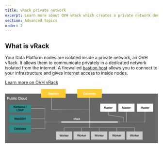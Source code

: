 ```yaml
---
title: vRack private network
excerpt: Learn more about OVH vRack which creates a private network dedicated to your Analytics Data Platform
section: Advanced topics
order: 2
---
```


## What is vRack
Your Data Platform nodes are isolated inside a private network, an OVH vRack. It allows
them to communicate privately in a dedicated network isolated from the internet.
A firewalled [bastion host](../connect-using-ssh/guide.en-gb.md) allows you to
connect to your infrastructure and gives internet access to inside nodes.

[Learn more on OVH vRack](https://docs.ovh.com/fr/public-cloud/utiliser-le-vrack-et-les-reseaux-prives-avec-les-instances-public-cloud/)

![Generic schema of your cluster](images/analytics_schema.png)

